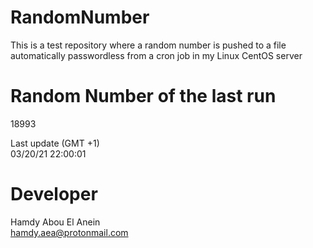 # RandomNumber    
This is a test repository where a random number is pushed to a file automatically passwordless from a cron job in my Linux CentOS server    
# Random Number of the last run   
18993
      
Last update (GMT +1)    
03/20/21 22:00:01
# Developer    
Hamdy Abou El Anein   
hamdy.aea@protonmail.com
